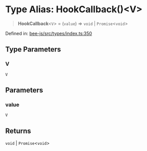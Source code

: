 # Type Alias: HookCallback()\<V\>

> **HookCallback**\<`V`\> = (`value`) => `void` \| `Promise`\<`void`\>

Defined in: [bee-js/src/types/index.ts:350](https://github.com/ethersphere/bee-js/blob/3abbe2b1b264d6b586511a56e93badb2236bd09d/src/types/index.ts#L350)

## Type Parameters

### V

`V`

## Parameters

### value

`V`

## Returns

`void` \| `Promise`\<`void`\>
